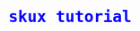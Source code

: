 <html>
<head>

  <style>
     h1 {text-align: center;}
     
     p {text-align: center;}

    </style>  

 
</head>

<body style="background-color;Green;">

<h1 style="font-family:cursive,monospace;color:Blue;">skux tutorial</h1>





 
</body>
</html>
